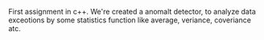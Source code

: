 First assignment in c++.
We're created a anomalt detector, to analyze data exceotions by some statistics function like average, veriance, coveriance atc.
